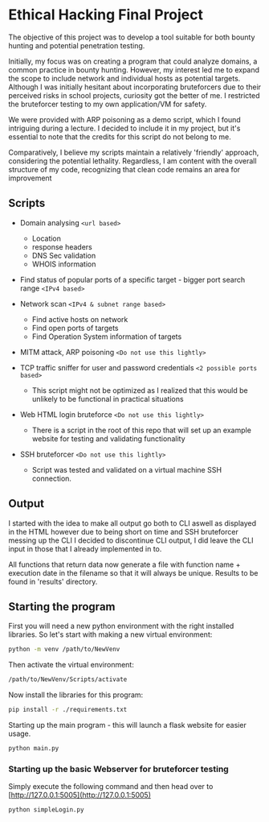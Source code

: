 # Ethical Hacking Final Project

The objective of this project was to develop a tool suitable for both bounty hunting and potential penetration testing.

Initially, my focus was on creating a program that could analyze domains, a common practice in bounty hunting. However, my interest led me to expand the scope to include network and individual hosts as potential targets. Although I was initially hesitant about incorporating bruteforcers due to their perceived risks in school projects, curiosity got the better of me. I restricted the bruteforcer testing to my own application/VM for safety.

We were provided with ARP poisoning as a demo script, which I found intriguing during a lecture. I decided to include it in my project, but it's essential to note that the credits for this script do not belong to me.

Comparatively, I believe my scripts maintain a relatively 'friendly' approach, considering the potential lethality. Regardless, I am content with the overall structure of my code, recognizing that clean code remains an area for improvement

## Scripts

* Domain analysing `<url based>`

  * Location
  * response headers
  * DNS Sec validation
  * WHOIS information
* Find status of popular ports of a specific target - bigger port search range `<IPv4 based>`
* Network scan `<IPv4 & subnet range based>`

  * Find active hosts on network
  * Find open ports of targets
  * Find Operation System information of targets
* MITM attack, ARP poisoning `<Do not use this lightly>`
* TCP traffic sniffer for user and password credentials `<2 possible ports based>`

  * This script might not be optimized as I realized that this would be unlikely to be functional in practical situations
* Web HTML login bruteforce `<Do not use this lightly>`

  * There is a script in the root of this repo that will set up an example website for testing and validating functionality
* SSH bruteforcer `<Do not use this lightly>`

  * Script was tested and validated on a virtual machine SSH connection.

## Output

I started with the idea to make all output go both to CLI aswell as displayed in the HTML however due to being short on time and SSH bruteforcer messing up the CLI I decided to discontinue CLI output, I did leave the CLI input in those that I already implemented in to.

All functions that return data now generate a file with function name + execution date in the filename so that it will always be unique. Results to be found in 'results' directory.

## Starting the program

First you will need a new python environment with the right installed libraries. So let's start with making a new virtual environment:

```bash
python -m venv /path/to/NewVenv
```

Then activate the virtual environment:

```bash
/path/to/NewVenv/Scripts/activate
```

Now install the libraries for this program:

```bash
pip install -r ./requirements.txt
```

Starting up the main program - this will launch a flask website for easier usage.

```bash
python main.py
```

### Starting up the basic Webserver for bruteforcer testing

Simply execute the following command and then head over to [http://127.0.0.1:5005](http://127.0.0.1:5005)

```bash
python simpleLogin.py
```
